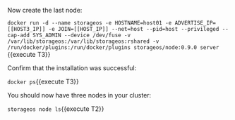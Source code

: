 Now create the last node:

`docker run -d --name storageos -e HOSTNAME=host01 -e ADVERTISE_IP=[[HOST3_IP]] -e JOIN=[[HOST_IP]] --net=host --pid=host --privileged --cap-add SYS_ADMIN --device /dev/fuse -v /var/lib/storageos:/var/lib/storageos:rshared -v /run/docker/plugins:/run/docker/plugins storageos/node:0.9.0 server `{{execute T3}}

Confirm that the installation was successful:

`docker ps`{{execute T3}}

You should now have three nodes in your cluster:

`storageos node ls`{{execute T2}}
